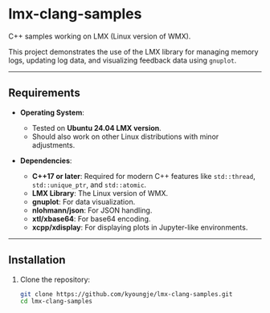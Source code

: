 # lmx-clang-samples

C++ samples working on LMX (Linux version of WMX). 

This project demonstrates the use of the LMX library for managing memory logs, updating log data, and visualizing feedback data using `gnuplot`.

---

## Requirements

- **Operating System**: 
  - Tested on **Ubuntu 24.04 LMX version**.
  - Should also work on other Linux distributions with minor adjustments.

- **Dependencies**:
  - **C++17 or later**: Required for modern C++ features like `std::thread`, `std::unique_ptr`, and `std::atomic`.
  - **LMX Library**: The Linux version of WMX.
  - **gnuplot**: For data visualization.
  - **nlohmann/json**: For JSON handling.
  - **xtl/xbase64**: For base64 encoding.
  - **xcpp/xdisplay**: For displaying plots in Jupyter-like environments.

---

## Installation

1. Clone the repository:
   ```bash
   git clone https://github.com/kyoungje/lmx-clang-samples.git
   cd lmx-clang-samples